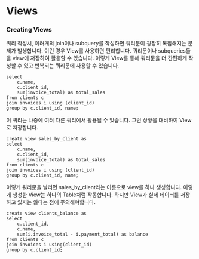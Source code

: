 # Views

### Creating Views

쿼리 작성시, 여러개의 join이나 subquery를 작성하면 쿼리문이 굉장히 복잡해지는 문제가 발생합니다. 이런 경우 View를 사용하면 편리합니다. 쿼리문이나 subqueries들을 view에 저장하여 활용할 수 있습니다. 이렇게 View를 통해 쿼리문을 더 간편하게 작성할 수 있고 반복되는 쿼리문에 사용할 수 있습니다.

```mysql
select
	c.name,
    c.client_id,
    sum(invoice_total) as total_sales
from clients c
join invoices i using (client_id)
group by c.client_id, name;
```

 이 쿼리는 나중에 여러 다른 쿼리에서 활용될 수 있습니다. 그런 상황을 대비하여 View로 저장합니다.

```mysql
create view sales_by_client as
select
	c.name,
    c.client_id,
    sum(invoice_total) as total_sales
from clients c
join invoices i using (client_id)
group by c.client_id, name;
```

이렇게 쿼리문을 날리면 sales_by_client라는 이름으로 view를 하나 생성합니다. 이렇게 생성한 View는 하나의 Table처럼 작동합니다. 하지만 View가 실제 데이터를 저장하고 있지는 않다는 점에 주의해야합니다.

```mysql
create view clients_balance as
select
	c.client_id,
    c.name,
    sum(i.invoice_total - i.payment_total) as balance
from clients c
join invoices i using(client_id)
group by c.client_id;
```

